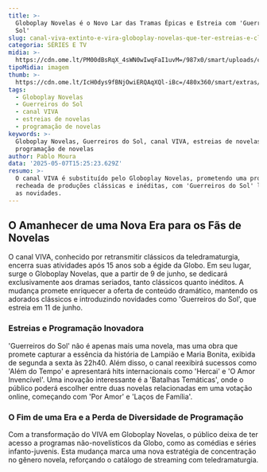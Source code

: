```yaml
---
title: >-
  Globoplay Novelas é o Novo Lar das Tramas Épicas e Estreia com 'Guerreiros do
  Sol'
slug: canal-viva-extinto-e-vira-globoplay-novelas-que-ter-estreias-e-clssicos
categoria: SÉRIES E TV
midia: >-
  https://cdn.ome.lt/PM00dBsRqX_4sWN0wIwqFaI1uvM=/987x0/smart/uploads/conteudo/fotos/canal_viva.jpg
tipoMidia: imagem
thumb: >-
  https://cdn.ome.lt/IcH0dys9fBNjOwiERQAqXQl-iBc=/480x360/smart/extras/conteudos/canal_viva.jpg
tags:
  - Globoplay Novelas
  - Guerreiros do Sol
  - canal VIVA
  - estreias de novelas
  - programação de novelas
keywords: >-
  Globoplay Novelas, Guerreiros do Sol, canal VIVA, estreias de novelas,
  programação de novelas
author: Pablo Moura
data: '2025-05-07T15:25:23.629Z'
resumo: >-
  O canal VIVA é substituído pelo Globoplay Novelas, prometendo uma programação
  recheada de produções clássicas e inéditas, com 'Guerreiros do Sol' liderando
  as novidades.
---
```


## O Amanhecer de uma Nova Era para os Fãs de Novelas

O canal VIVA, conhecido por retransmitir clássicos da teledramaturgia, encerra suas atividades após 15 anos sob a égide da Globo. Em seu lugar, surge o Globoplay Novelas, que a partir de 9 de junho, se dedicará exclusivamente aos dramas seriados, tanto clássicos quanto inéditos. A mudança promete enriquecer a oferta de conteúdo dramático, mantendo os adorados clássicos e introduzindo novidades como 'Guerreiros do Sol', que estreia em 11 de junho.

### Estreias e Programação Inovadora

'Guerreiros do Sol' não é apenas mais uma novela, mas uma obra que promete capturar a essência da história de Lampião e Maria Bonita, exibida de segunda a sexta às 22h40. Além disso, o canal reexibirá sucessos como 'Além do Tempo' e apresentará hits internacionais como 'Hercai' e 'O Amor Invencível'. Uma inovação interessante é a 'Batalhas Temáticas', onde o público poderá escolher entre duas novelas relacionadas em uma votação online, começando com 'Por Amor' e 'Laços de Família'.

### O Fim de uma Era e a Perda de Diversidade de Programação

Com a transformação do VIVA em Globoplay Novelas, o público deixa de ter acesso a programas não-novelísticos da Globo, como as comédias e séries infanto-juvenis. Esta mudança marca uma nova estratégia de concentração no gênero novela, reforçando o catálogo de streaming com teledramaturgia.
